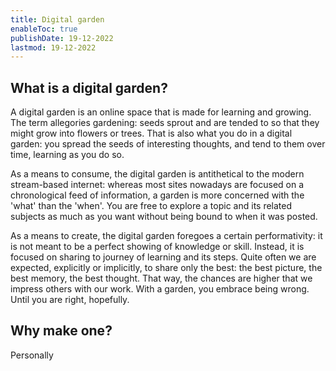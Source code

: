 ```yaml
---
title: Digital garden
enableToc: true
publishDate: 19-12-2022
lastmod: 19-12-2022
---
```


## What is a digital garden?
A digital garden is an online space that is made for learning and growing. The term allegories gardening: seeds sprout and are tended to so that they might grow into flowers or trees. That is also what you do in a digital garden: you spread the seeds of interesting thoughts, and tend to them over time, learning as you do so. 

As a means to consume, the digital garden is antithetical to the modern stream-based internet: whereas most sites nowadays are focused on a chronological feed of information, a garden is more concerned with the 'what' than the 'when'. You are free to explore a topic and its related subjects as much as you want without being bound to when it was posted. 

As a means to create, the digital garden foregoes a certain performativity: it is not meant to be a perfect showing of knowledge or skill. Instead, it is focused on sharing to journey of learning and its steps. Quite often we are expected, explicitly or implicitly, to share only the best: the best picture, the best memory, the best thought. That way, the chances are higher that we impress others with our work. With a garden, you embrace being wrong. Until you are right, hopefully. 

## Why make one?
Personally
